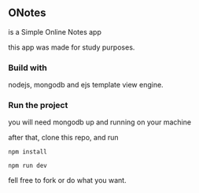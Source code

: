 ## ONotes

is a Simple Online Notes app

this app was made for study purposes.

### Build with

nodejs, mongodb and ejs template view engine.

### Run the project

you will need mongodb up and running on your machine

after that, clone this repo, and run

`npm install`

`npm run dev`

fell free to fork or do what you want.
